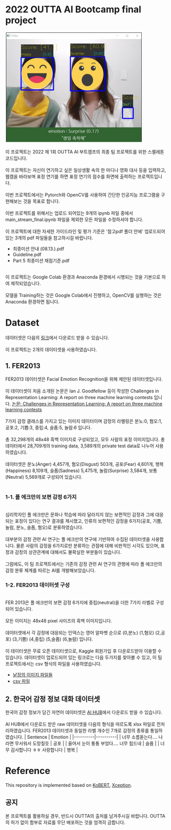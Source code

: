 # 2022 OUTTA AI Bootcamp final project
![AI coaching for facial expression](./AIcoaching.PNG)

이 프로젝트는 2022 제 1회 OUTTA AI 부트캠프의 최종 팀 프로젝트를 위한 스켈레톤 코드입니다.<br>
<br>
이 프로젝트는 자신이 연기하고 싶은 일상생활 속의 한 마디나 영화 대사 등을 입력하고, 웹캠을 바라보며 표정 연기를 하면 표정 연기의 점수를 화면에 출력하는 프로젝트입니다.<br>
<br>
이번 프로젝트에서는 Pytorch와 OpenCV를 사용하여 간단한 인공지능 프로그램을 구현해보는 것을 목표로 합니다.<br>
<br>
이번 프로젝트를 위해서는 업로드 되어있는 9개의 ipynb 파일 중에서 main_stream_final.ipynb 파일을 제외한 모든 파일을 수정하셔야 합니다.<br>
<br>
이 프로젝트에 대한 자세한 가이드라인 및 평가 기준은 '참고pdf 폴더 안에' 업로드되어 있는 3개의 pdf 파일들을 참고하시길 바랍니다.<br>
- 최종미션 안내 (08.13.).pdf<br>
- Guideline.pdf <br>
- Part 5 최종미션 채점기준.pdf <br>
<br>
이 프로젝트는 Google Colab 환경과 Anaconda 환경에서 시행되는 것을 기본으로 하여 제작되었습니다.<br>
<br>
모델을 Training하는 것은 Google Colab에서 진행하고, OpenCV를 실행하는 것은 Anaconda 환경하면 됩니다.
<br>

# Dataset
데이터셋은 다음의 [링크](https://drive.google.com/drive/folders/1_QSPldD9hAnZNykS36_AXYRsFE19A8cY?usp=sharing)에서 다운로드 받을 수 있습니다.<br>
<br>
이 프로젝트는 2개의 데이터셋을 사용하였습니다.
## 1. FER2013
FER2013 데이터셋은 Facial Emotion Recognition을 위해 제안된 데이터셋입니다.<br>
<br>
이 데이터셋이 처음 소개된 논문은 Ian J. Goodfellow 등이 작성한 Challenges in Representation Learning: A report on three machine learning contests 입니다. [논문: Challenges in Representation Learning: A report on three machine learning contests](https://paperswithcode.com/paper/challenges-in-representation-learning-a)<br>
<br>
7가지 감정 클래스를 가지고 있는 이미지 데이터이며 감정의 라벨링은 분노:0, 혐오:1, 공포:2, 기쁨:3, 중립:4, 슬픔:5, 놀람:6 입니다. <br>
<br>
총 32,298개의 48x48 흑백 이미지로 구성되었고, 모두 사람의 표정 이미지입니다. 총 데이터에서 28,709개의 training data, 3,589개의 private test data로 나누어 사용하였습니다. <br>
<br>
데이터셋은 분노(Anger) 4,457개, 혐오(Disgust) 503개, 공포(Fear) 4,601개, 행복(Happiness) 8,109개, 슬픔(Sadness) 5,475개, 놀람(Surprise) 3,584개, 보통(Neutral) 5,569개로 구성되어 있습니다.<br>
<br>

### 1-1. 폴 에크만의 보편 감정 6가지
<br>
심리학자인 폴 에크만은 문화나 학습에 따라 달라지지 않는 보편적인 감정과 그에 대응되는 표정이 있다는 연구 결과를 제시했고, 인류의 보편적인 감정을 6가지(공포, 기쁨, 놀람, 분노, 슬픔, 혐오)로 분류하였습니다.<br>
<br>
대부분의 감정 관련 AI 연구는 폴 에크만의 연구에 기반하여 수집된 데이터셋을 사용합니다. 물론 사람의 감정을 6가지로만 분류하는 관점에 대해 비판적인 시각도 있으며, 표정과 감정의 상관관계에 대해서도 불확실한 부분들이 있습니다.<br>
<br>
그럼에도, 이 팀 프로젝트에서는 기존의 감정 관련 AI 연구의 관행에 따라 폴 에크만의 감정 분류 체계를 따르는 AI를 개발해보았습니다.<br>

### 1-2. FER2013 데이터셋 구성
<br>
FER 2013은 폴 에크만의 보편 감정 6가지에 중립(neutral)을 더한 7가지 라벨로 구성되어 있습니다.<br>
<br>
모든 이미지는 48x48 pixel 사이즈의 흑백 이미지입니다.<br>
<br>
데이터셋에서 각 감정에 대응되는 인덱스는 영어 알파벳 순으로 (0,분노) (1,혐오) (2,공포) (3,기쁨) (4,중립) (5,슬픔) (6,놀람) 입니다.<br>
<br>
이 데이터셋은 무료 오픈 데이터셋으로, Kaggle 회원가입 후 다운로드받아 이용할 수 있습니다. 데이터셋이 업로드되어 있는 링크로는 다음 두가지를 찾아볼 수 있고, 이 팀 프로젝트에서는 csv 형식의 파일을 사용하였습니다.

- [낱장의 이미지 파일들](https://www.kaggle.com/datasets/msambare/fer2013)
- [csv 파일](https://www.kaggle.com/datasets/deadskull7/fer2013)

## 2. 한국어 감정 정보 대화 데이터셋

한국어 감정 정보가 담긴 자연어 데이터셋은 [AI HUB](https://aihub.or.kr/aidata/7978)에서 다운로드 받을 수 있습니다.<br>
<br>
AI HUB에서 다운로드 받은 raw 데이터셋을 다음의 형식을 따르도록 xlsx 파일로 전처리하였습니다. FER2013 데이터셋과 동일한 라벨 개수인 7개로 감정의 종류를 통일하였습니다.
| Sentence | Emotion |
|----------|----------|
| 너무 소름돋는다.... 나라면 무서워서 도망칠듯 | 공포 |
| 울어서 눈이 퉁퉁 부었다.... 너무 힘드네 | 슬픔 |
| 너무 감사합니다 ㅎㅎ 사랑합니다 | 행복 |

# Reference
This repository is implemented based on [KoBERT](https://github.com/SKTBrain/KoBERT), [Xception](https://arxiv.org/abs/1610.02357).


## 공지
본 프로젝트를 활용하실 경우, 반드시 OUTTA의 출처를 남겨주시길 바랍니다. OUTTA의 허가 없이 함부로 자료를 무단 배포하는 것을 엄격히 금합니다.
